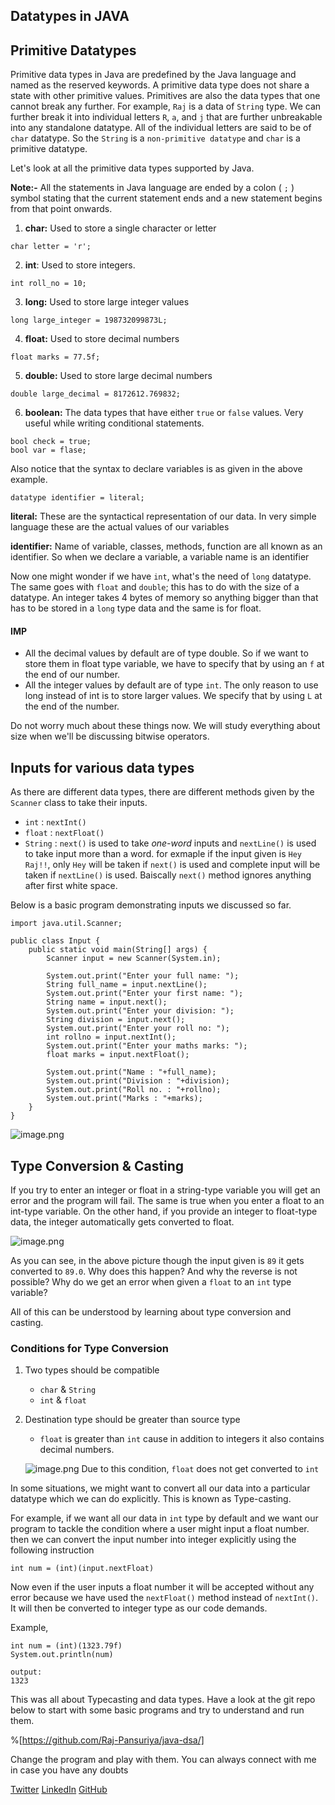 ## Datatypes in JAVA

## Primitive Datatypes
Primitive data types in Java are predefined by the Java language and named as the reserved keywords. A primitive data type does not share a state with other primitive values. Primitives are also the data types that one cannot break any further. For example, `Raj` is a data of `String` type. We can further break it into individual letters `R`, `a`, and `j` that are further unbreakable into any standalone datatype. All of the individual letters are said to be of `char` datatype. So the `String` is a `non-primitive datatype` and `char` is a primitive datatype.

Let's look at all the primitive data types supported by Java.

**Note:-** All the statements in Java language are ended by a colon ( `;` ) symbol stating that the current statement ends and a new statement begins from that point onwards.

1. __char:__ Used to store a single character or letter
```
char letter = 'r';
```
2. __int__: Used to store integers.
```
int roll_no = 10;
```
3. __long:__ Used to store large integer values
```
long large_integer = 198732099873L;
```
4. __float:__ Used to store decimal numbers
```
float marks = 77.5f;
```
5. __double:__ Used to store large decimal numbers
```
double large_decimal = 8172612.769832;
```
6. __boolean:__ The data types that have either `true` or `false` values. Very useful while writing conditional statements.
```
bool check = true;
bool var = flase;
```

Also notice that the syntax to declare variables is as given in the above example.
```
datatype identifier = literal;
```
__literal:__ These are the syntactical representation of our data. In very simple language these are the actual values of our variables

__identifier:__ Name of variable, classes, methods, function are all known as an identifier. So when we declare a variable, a variable name is an identifier

Now one might wonder if we have `int`, what's the need of `long` datatype. The same goes with `float` and `double`; this has to do with the size of a datatype. An integer takes 4 bytes of memory so anything bigger than that has to be stored in a `long` type data and the same is for float. 
#### IMP
- All the decimal values by default are of type double. So if we want to store them in float type variable, we have to specify that by using an `f` at the end of our number.
- All the integer values by default are of type `int`. The only reason to use long instead of int is to store larger values. We specify that by using `L` at the end of the number.

Do not worry much about these things now. We will study everything about size when we'll be discussing bitwise operators.

## Inputs for various data types
As there are different data types, there are different methods given by the `Scanner` class to take their inputs.
- `int` : `nextInt()`
- `float` : `nextFloat()`
- `String` : `next()` is used to take _one-word_ inputs and `nextLine()` is used to take input more than a word.
for exmaple if the input given is `Hey Raj!!`, only `Hey` will be taken if `next()` is used and complete input will be taken if `nextLine()` is used. Baiscally `next()` method ignores anything after first white space.

Below is a basic program demonstrating inputs we discussed so far.

```
import java.util.Scanner;

public class Input {
    public static void main(String[] args) {
        Scanner input = new Scanner(System.in);

        System.out.print("Enter your full name: ");
        String full_name = input.nextLine();
        System.out.print("Enter your first name: ");
        String name = input.next();
        System.out.print("Enter your division: ");
        String division = input.next();
        System.out.print("Enter your roll no: ");
        int rollno = input.nextInt();
        System.out.print("Enter your maths marks: ");
        float marks = input.nextFloat();

        System.out.print("Name : "+full_name);
        System.out.print("Division : "+division);
        System.out.print("Roll no. : "+rollno);
        System.out.print("Marks : "+marks);
    }
}
```
![image.png](https://cdn.hashnode.com/res/hashnode/image/upload/v1636986829111/kKheP3fVW.png)

## Type Conversion & Casting
If you try to enter an integer or float in a string-type variable you will get an error and the program will fail. The same is true when you enter a float to an int-type variable. On the other hand, if you provide an integer to float-type data, the integer automatically gets converted to float.

![image.png](https://cdn.hashnode.com/res/hashnode/image/upload/v1636986969600/2BCg8TD4w.png)

As you can see, in the above picture though the input given is `89` it gets converted to `89.0`. Why does this happen? And why the reverse is not possible? Why do we get an error when given a `float` to an `int` type variable?

All of this can be understood by learning about type conversion and casting.

### Conditions for Type Conversion
1. Two types should be compatible
    - `char` & `String`
    - `int` & `float`
2. Destination type should be greater than source type
    - `float` is greater than `int` cause in addition to integers it also contains decimal numbers.
    
    ![image.png](https://cdn.hashnode.com/res/hashnode/image/upload/v1636987816952/ELZr6M7x4.png)
    Due to this condition, `float` does not get converted to `int`

In some situations, we might want to convert all our data into a particular datatype which we can do explicitly. This is known as Type-casting.

For example, if we want all our data in `int` type by default and we want our program to tackle the condition where a user might input a float number. then we can convert the input number into integer explicitly using the following instruction
```
int num = (int)(input.nextFloat)
```
Now even if the user inputs a float number it will be accepted without any error because we have used the `nextFloat()` method instead of `nextInt()`. It will then be converted to integer type as our code demands.

Example,
```
int num = (int)(1323.79f)
System.out.println(num)

output:
1323
```
This was all about Typecasting and data types. Have a look at the git repo below to start with some basic programs and try to understand and run them. 

%[https://github.com/Raj-Pansuriya/java-dsa/]

Change the program and play with them. You can always connect with me in case you have any doubts

[Twitter](https://twitter.com/Raj_Pansuriya7) [LinkedIn](https://www.linkedin.com/in/raj-pansuriya/) [GitHub](https://github.com/Raj-Pansuriya/)                                                 

